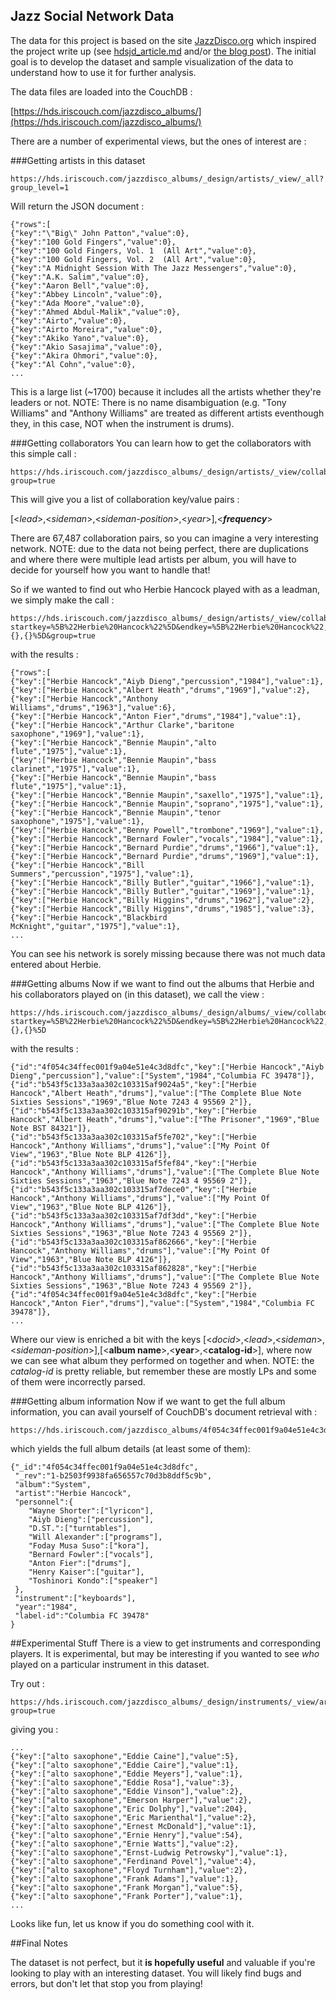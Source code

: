 ## Jazz Social Network Data

The data for this project is based on the site [JazzDisco.org](http://www.jazzdisco.org) which inspired the project write up (see [hdsjd_article.md](hdsjd_article.md) and/or [the blog post](http://hds.gorpmdev.com/site/?p=126)).  The initial goal is to develop the dataset and sample visualization of the data to understand how to use it for further analysis.

The data files are loaded into the CouchDB :

[https://hds.iriscouch.com/jazzdisco_albums/](https://hds.iriscouch.com/jazzdisco_albums/)

There are a number of experimental views, but the ones of interest are :


###Getting artists in this dataset

	https://hds.iriscouch.com/jazzdisco_albums/_design/artists/_view/_all?group_level=1

Will return the JSON document :

	{"rows":[
	{"key":"\"Big\" John Patton","value":0},
	{"key":"100 Gold Fingers","value":0},
	{"key":"100 Gold Fingers, Vol. 1  (All Art","value":0},
	{"key":"100 Gold Fingers, Vol. 2  (All Art","value":0},
	{"key":"A Midnight Session With The Jazz Messengers","value":0},
	{"key":"A.K. Salim","value":0},
	{"key":"Aaron Bell","value":0},
	{"key":"Abbey Lincoln","value":0},
	{"key":"Ada Moore","value":0},
	{"key":"Ahmed Abdul-Malik","value":0},
	{"key":"Airto","value":0},
	{"key":"Airto Moreira","value":0},
	{"key":"Akiko Yano","value":0},
	{"key":"Akio Sasajima","value":0},
	{"key":"Akira Ohmori","value":0},
	{"key":"Al Cohn","value":0},
	...

This is a large list (~1700) because it includes all the artists whether they're leaders or not.  NOTE: There is no name disambiguation (e.g. "Tony Williams" and "Anthony Williams" are treated as different artists eventhough they, in this case, NOT when the instrument is drums).

###Getting collaborators
You can learn how to get the collaborators with this simple call :

	https://hds.iriscouch.com/jazzdisco_albums/_design/artists/_view/collaborators?group=true

This will give you a list of collaboration key/value pairs : 

[<*lead*>,<*sideman*>,<*sideman-position*>,<*year*>],<***frequency***>

There are 67,487 collaboration pairs, so you can imagine a very interesting network.  NOTE: due to the data not being perfect, there are duplications and where there were multiple lead artists per album,  you will have to decide for yourself how you want to handle that!

So if we wanted to find out who Herbie Hancock played with as a leadman, we simply make the call :


	https://hds.iriscouch.com/jazzdisco_albums/_design/artists/_view/collaborators?startkey=%5B%22Herbie%20Hancock%22%5D&endkey=%5B%22Herbie%20Hancock%22,{},{}%5D&group=true


with the results :

	{"rows":[
	{"key":["Herbie Hancock","Aiyb Dieng","percussion","1984"],"value":1},
	{"key":["Herbie Hancock","Albert Heath","drums","1969"],"value":2},
	{"key":["Herbie Hancock","Anthony Williams","drums","1963"],"value":6},
	{"key":["Herbie Hancock","Anton Fier","drums","1984"],"value":1},
	{"key":["Herbie Hancock","Arthur Clarke","baritone saxophone","1969"],"value":1},
	{"key":["Herbie Hancock","Bennie Maupin","alto flute","1975"],"value":1},
	{"key":["Herbie Hancock","Bennie Maupin","bass clarinet","1975"],"value":1},
	{"key":["Herbie Hancock","Bennie Maupin","bass flute","1975"],"value":1},
	{"key":["Herbie Hancock","Bennie Maupin","saxello","1975"],"value":1},
	{"key":["Herbie Hancock","Bennie Maupin","soprano","1975"],"value":1},
	{"key":["Herbie Hancock","Bennie Maupin","tenor saxophone","1975"],"value":1},
	{"key":["Herbie Hancock","Benny Powell","trombone","1969"],"value":1},
	{"key":["Herbie Hancock","Bernard Fowler","vocals","1984"],"value":1},
	{"key":["Herbie Hancock","Bernard Purdie","drums","1966"],"value":1},
	{"key":["Herbie Hancock","Bernard Purdie","drums","1969"],"value":1},
	{"key":["Herbie Hancock","Bill Summers","percussion","1975"],"value":1},
	{"key":["Herbie Hancock","Billy Butler","guitar","1966"],"value":1},
	{"key":["Herbie Hancock","Billy Butler","guitar","1969"],"value":1},
	{"key":["Herbie Hancock","Billy Higgins","drums","1962"],"value":2},
	{"key":["Herbie Hancock","Billy Higgins","drums","1985"],"value":3},
	{"key":["Herbie Hancock","Blackbird McKnight","guitar","1975"],"value":1},
	...

You can see his network is sorely missing because there was not much data entered about Herbie.

###Getting albums
Now if we want to find out the albums that Herbie and his collaborators played on (in this dataset), we call the view :

	https://hds.iriscouch.com/jazzdisco_albums/_design/albums/_view/collaborators?startkey=%5B%22Herbie%20Hancock%22%5D&endkey=%5B%22Herbie%20Hancock%22,{},{}%5D

with the results :
	
	{"id":"4f054c34ffec001f9a04e51e4c3d8dfc","key":["Herbie Hancock","Aiyb Dieng","percussion"],"value":["System","1984","Columbia FC 39478"]},
	{"id":"b543f5c133a3aa302c103315af9024a5","key":["Herbie Hancock","Albert Heath","drums"],"value":["The Complete Blue Note Sixties Sessions","1969","Blue Note 7243 4 95569 2"]},
	{"id":"b543f5c133a3aa302c103315af90291b","key":["Herbie Hancock","Albert Heath","drums"],"value":["The Prisoner","1969","Blue Note BST 84321"]},
	{"id":"b543f5c133a3aa302c103315af5fe702","key":["Herbie Hancock","Anthony Williams","drums"],"value":["My Point Of View","1963","Blue Note BLP 4126"]},
	{"id":"b543f5c133a3aa302c103315af5fef84","key":["Herbie Hancock","Anthony Williams","drums"],"value":["The Complete Blue Note Sixties Sessions","1963","Blue Note 7243 4 95569 2"]},
	{"id":"b543f5c133a3aa302c103315af7dece0","key":["Herbie Hancock","Anthony Williams","drums"],"value":["My Point Of View","1963","Blue Note BLP 4126"]},
	{"id":"b543f5c133a3aa302c103315af7df3dd","key":["Herbie Hancock","Anthony Williams","drums"],"value":["The Complete Blue Note Sixties Sessions","1963","Blue Note 7243 4 95569 2"]},
	{"id":"b543f5c133a3aa302c103315af862666","key":["Herbie Hancock","Anthony Williams","drums"],"value":["My Point Of View","1963","Blue Note BLP 4126"]},
	{"id":"b543f5c133a3aa302c103315af862828","key":["Herbie Hancock","Anthony Williams","drums"],"value":["The Complete Blue Note Sixties Sessions","1963","Blue Note 7243 4 95569 2"]},
	{"id":"4f054c34ffec001f9a04e51e4c3d8dfc","key":["Herbie Hancock","Anton Fier","drums"],"value":["System","1984","Columbia FC 39478"]},
	...

Where our view is enriched a bit with the keys [<*docid*>,<*lead*>,<*sideman*>,<*sideman-position*>],[<**album name**>,<**year**>,<**catalog-id**>], where now we can see what album they performed on together and when.  NOTE: the *catalog-id* is pretty reliable, but remember these are mostly LPs and some of them were incorrectly parsed. 

###Getting album information
Now if we want to get the full album information, you can avail yourself of CouchDB's document retrieval with :

	https://hds.iriscouch.com/jazzdisco_albums/4f054c34ffec001f9a04e51e4c3d8dfc

which yields the full album details (at least some of them):

	{"_id":"4f054c34ffec001f9a04e51e4c3d8dfc",
	 "_rev":"1-b2503f9938fa656557c70d3b8ddf5c9b",
 	 "album":"System",
	 "artist":"Herbie Hancock",
	 "personnel":{
		"Wayne Shorter":["lyricon"],
		"Aiyb Dieng":["percussion"],
		"D.ST.":["turntables"],
		"Will Alexander":["programs"],
		"Foday Musa Suso":["kora"],
		"Bernard Fowler":["vocals"],
		"Anton Fier":["drums"],
		"Henry Kaiser":["guitar"],
		"Toshinori Kondo":["speaker"]
	 },
	 "instrument":["keyboards"],
	 "year":"1984",
	 "label-id":"Columbia FC 39478"
	}

##Experimental Stuff
There is a view to get instruments and corresponding players.  It is experimental, but may be interesting if you wanted to see *who* played on a particular instrument in this dataset.

Try out :

	https://hds.iriscouch.com/jazzdisco_albums/_design/instruments/_view/artists?group=true

giving you :

	...
	{"key":["alto saxophone","Eddie Caine"],"value":5},
	{"key":["alto saxophone","Eddie Caire"],"value":1},
	{"key":["alto saxophone","Eddie Meyers"],"value":1},
	{"key":["alto saxophone","Eddie Rosa"],"value":3},
	{"key":["alto saxophone","Eddie Vinson"],"value":2},
	{"key":["alto saxophone","Emerson Harper"],"value":2},
	{"key":["alto saxophone","Eric Dolphy"],"value":204},
	{"key":["alto saxophone","Eric Marienthal"],"value":2},
	{"key":["alto saxophone","Ernest McDonald"],"value":1},
	{"key":["alto saxophone","Ernie Henry"],"value":54},
	{"key":["alto saxophone","Ernie Watts"],"value":2},
	{"key":["alto saxophone","Ernst-Ludwig Petrowsky"],"value":1},
	{"key":["alto saxophone","Ferdinand Povel"],"value":4},
	{"key":["alto saxophone","Floyd Turnham"],"value":2},
	{"key":["alto saxophone","Frank Adams"],"value":1},
	{"key":["alto saxophone","Frank Morgan"],"value":5},
	{"key":["alto saxophone","Frank Porter"],"value":1},
	...

Looks like fun, let us know if you do something cool with it.
	
##Final Notes

The dataset is not perfect, but it **is hopefully useful** and valuable if you're looking to play with an interesting dataset.  You will likely find bugs and errors, but don't let that stop you from playing!
